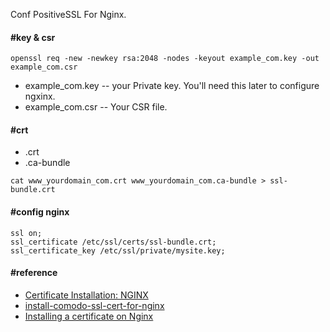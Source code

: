 


Conf PositiveSSL For Nginx.

#### #key & csr

```
openssl req -new -newkey rsa:2048 -nodes -keyout example_com.key -out example_com.csr
```

- example_com.key -- your Private key. You'll need this later to configure ngxinx.
- example_com.csr -- Your CSR file.

#### #crt  

- .crt
- .ca-bundle

```
cat www_yourdomain_com.crt www_yourdomain_com.ca-bundle > ssl-bundle.crt
```

#### #config nginx

```
ssl on;
ssl_certificate /etc/ssl/certs/ssl-bundle.crt;
ssl_certificate_key /etc/ssl/private/mysite.key;
```

#### #reference

- [Certificate Installation: NGINX](https://support.comodo.com/index.php?/Knowledgebase/Article/View/789/0/certificate-installation-nginx)
- [install-comodo-ssl-cert-for-nginx](https://gist.github.com/bradmontgomery/6487319)
- [Installing a certificate on Nginx](https://www.namecheap.com/support/knowledgebase/article.aspx/9419/0/nginx)